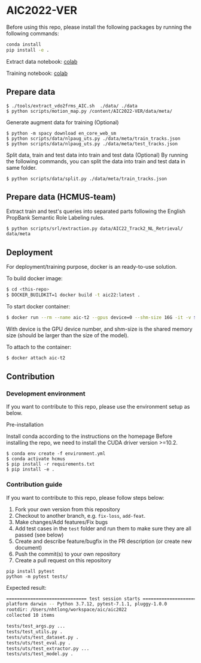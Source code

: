 # AIC2022-VER

Before using this repo, please install the following packages by running the following commands:

```bash
conda install
pip install -e .
```

Extract data notebook: [colab](https://colab.research.google.com/drive/18Jmz-e4AvH1QAG_WVZqjlT3XgnPcWOMY)

Training notebook: [colab](https://colab.research.google.com/drive/1o5g9fUndIFmHr-DYKczXq9q_-aiLQh-P)

## Prepare data

```
$ ./tools/extract_vdo2frms_AIC.sh  ./data/ ./data
$ python scripts/motion_map.py /content/AIC2022-VER/data/meta/
```

Generate augment data for training (Optional)

```
$ python -m spacy download en_core_web_sm
$ python scripts/data/nlpaug_uts.py ./data/meta/train_tracks.json
$ python scripts/data/nlpaug_uts.py ./data/meta/test_tracks.json
```

Split data, train and test data into train and test data (Optional)
By running the following commands, you can split the data into train and test data in same folder.

```
$ python scripts/data/split.py ./data/meta/train_tracks.json
```

## Prepare data (HCMUS-team)

Extract train and test's queries into separated parts following the English PropBank Semantic Role Labeling rules.

```
$ python scripts/srl/extraction.py data/AIC22_Track2_NL_Retrieval/ data/meta
```

## Deployment

For deployment/training purpose, docker is an ready-to-use solution.

To build docker image:

```bash
$ cd <this-repo>
$ DOCKER_BUILDKIT=1 docker build -t aic22:latest .
```

To start docker container:

```bash
$ docker run --rm --name aic-t2 --gpus device=0 --shm-size 16G -it -v $(pwd)/:/home/workspace/src/ aic22:latest /bin/bash
```

With device is the GPU device number, and shm-size is the shared memory size (should be larger than the size of the model).

To attach to the container:

```bash
$ docker attach aic-t2
```

## Contribution

### Development environment

If you want to contribute to this repo, please use the environment setup as below.

Pre-installation

Install conda according to the instructions on the homepage
Before installing the repo, we need to install the CUDA driver version >=10.2.

```
$ conda env create -f environment.yml
$ conda activate hcmus
$ pip install -r requirements.txt
$ pip install -e .
```

### Contribution guide

If you want to contribute to this repo, please follow steps below:

1. Fork your own version from this repository
1. Checkout to another branch, e.g. `fix-loss`, `add-feat`.
1. Make changes/Add features/Fix bugs
1. Add test cases in the `test` folder and run them to make sure they are all passed (see below)
1. Create and describe feature/bugfix in the PR description (or create new document)
1. Push the commit(s) to your own repository
1. Create a pull request on this repository

```
pip install pytest
python -m pytest tests/
```

Expected result:

```bash
============================== test session starts ===============================
platform darwin -- Python 3.7.12, pytest-7.1.1, pluggy-1.0.0
rootdir: /Users/nhtlong/workspace/aic/aic2022
collected 10 items

tests/test_args.py ...                                                     [ 30%]
tests/test_utils.py .                                                      [ 40%]
tests/uts/test_dataset.py .                                                [ 50%]
tests/uts/test_eval.py .                                                   [ 60%]
tests/uts/test_extractor.py ...                                            [ 90%]
tests/uts/test_model.py .                                                  [100%]
```
